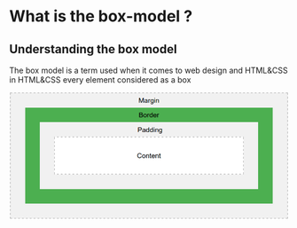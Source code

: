 
# What is the box-model ?

## Understanding the box model

The box model is a term used when it comes to web design and HTML&CSS
in HTML&CSS every element considered as a box

![image](/images/box-model.png)
